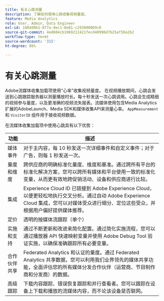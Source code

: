 ```yaml
---
title: 有关心跳测量
description: 了解如何使用心跳收集视频量度。
feature: Media Analytics
role: User, Admin, Data Engineer
exl-id: 180dd9b1-877a-4ec1-8e81-c293800069c0
source-git-commit: 4ed604cb1969212421fecd40996d7b25af50a2b2
workflow-type: tm+mt
source-wordcount: '315'
ht-degree: 86%

---
```


# 有关心跳测量

Adobe流媒体收集加载项使用“心率”收集视频量度。 在视频播放期间，心跳会发送到心跳跟踪服务器以测量播放时长。每十秒发送一次心跳调用。心跳会生成精细的视频参与量度，以及更准确的视频流失报表。流媒体使用包含Media Analytics扩展的AdobeLaunch、Media SDK和媒体收集API来测量心率。 `AppMeasurement` 和 `VisitorID` 组件用于接收视频数据。

在流媒体收集加载项中使用心跳具有以下优势：

| 功能 | 描述 |
|---|---|
| 媒体事件 | 对于主内容，每 10 秒发送一次详细事件和自定义事件；对于广告，则每 1 秒发送一次。 |
| 量度和维度 | 跨供应商的明确标准化量度、维度和基准。通过跨所有平台的标准化解决方案，您可以跨所有媒体和平台使用一致的标准化变量，从而更有效地跨促销活动、设备和供应商进行比较。 |
| 集成 | Experience Cloud ID 已链接到 Adobe Experience Cloud，以便更轻松地执行交叉分析。通过自动 Adobe Experience Cloud 集成，您可以对媒体受众进行细分、定位这些受众，并根据用户偏好提供媒体推荐。 |
| 定价 | 透明的按媒体流跟踪（单个） |
| 实施和支持 | 通过不断更新和改进来简化配置。通过简化实施流程，您可以通过播放器 API 快速映射变量并使用 Adobe Debug Tool 验证实施，以确保准确跟踪所有必要变量。 |
| 合作伙伴共享 | Federated Analytics 和认证的量度。通过 Federated Analytics 共享数据，您可以利用我们业界领先的媒体共享功能，全面评估您的所有媒体分发合作伙伴（运营商、节目制作商和分发商）的数据。 |
| 高级跟踪 | 下载内容跟踪、错误恢复跟踪和并行查看者。您可以跟踪在设备上下载和播放的流媒体内容，而不论该设备是否联网。 |

